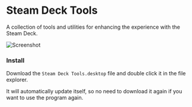 # Steam Deck Tools
A collection of tools and utilities for enhancing the experience with the Steam Deck.

![Screenshot]([http://url/to/img.png](https://raw.githubusercontent.com/LyonSyonII/steam-deck-tools/main/assets/screenshot.png))


### Install
Download the `Steam Deck Tools.desktop` file and double click it in the file explorer.

It will automatically update itself, so no need to download it again if you want to use the program again.
